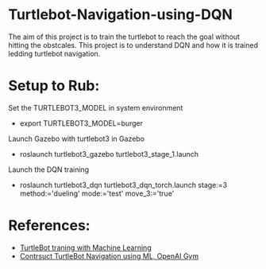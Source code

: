 # Turtlebot-Navigation-using-DQN

The aim of this project is to train the turtlebot to reach the goal without hitting the obstcales. This project is to understand DQN and how it is trained ledding turtlebot navigation. 

# Setup to Rub:

Set the TURTLEBOT3_MODEL in system environment
* export TURTLEBOT3_MODEL=burger

Launch Gazebo with turtlebot3 in Gazebo
* roslaunch turtlebot3_gazebo turtlebot3_stage_1.launch

Launch the DQN training
* roslaunch turtlebot3_dqn turtlebot3_dqn_torch.launch stage:=3 method:='dueling' mode:='test' move_3:='true'

# References:
* [TurtleBot traning with Machine Learning](https://emanual.robotis.com/docs/en/platform/turtlebot3/machine_learning/)
* [Contrsuct TurtleBot Navigation using ML, OpenAI Gym](https://www.theconstructsim.com/machine-learning-openai-gym-ros-development-studio-2/)
